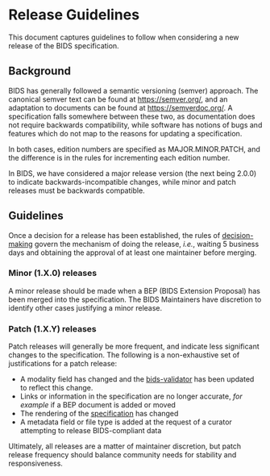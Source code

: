 # Release Guidelines

This document captures guidelines to follow when considering a new release of the BIDS specification.

## Background
BIDS has generally followed a semantic versioning (semver) approach.
The canonical semver text can be found at https://semver.org/, and an adaptation to documents can be found at https://semverdoc.org/.
A specification falls somewhere between these two, as documentation does not require
backwards compatibility, while software has notions of bugs and features which do not
map to the reasons for updating a specification.

In both cases, edition numbers are specified as MAJOR.MINOR.PATCH, and the difference is in the rules for incrementing each edition number.

In BIDS, we have considered a major release version (the next being 2.0.0) to indicate
backwards-incompatible changes, while minor and patch releases must be backwards compatible.

## Guidelines

Once a decision for a release has been established, the rules of [decision-making](DECISION-MAKING.md)
govern the mechanism of doing the release, *i.e.*, waiting 5 business days and obtaining
the approval of at least one maintainer before merging.

### Minor (1.X.0) releases

A minor release should be made when a BEP (BIDS Extension Proposal) has been merged into the
specification.
The BIDS Maintainers have discretion to identify other cases justifying a minor release.

### Patch (1.X.Y) releases

Patch releases will generally be more frequent, and indicate less significant changes to the specification.
The following is a non-exhaustive set of justifications for a patch release:

- A modality field has changed and the [bids-validator](https://github.com/bids-standard/bids-validator) has been updated to reflect this change.
- Links or information in the specification are no longer accurate, *for example* if a BEP document is added or moved
- The rendering of the [specification](https://bids-specification.readthedocs.io/en/stable/) has changed
- A metadata field or file type is added at the request of a curator attempting to release BIDS-compliant data

Ultimately, all releases are a matter of maintainer discretion, but patch release frequency should
balance community needs for stability and responsiveness.

